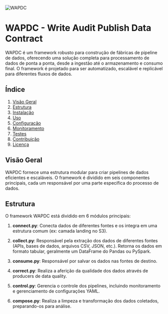 ![WAPDC]("logo.jpg")


# WAPDC - Write Audit Publish Data Contract

WAPDC é um framework robusto para construção de fábricas de pipeline de dados, oferecendo uma solução completa para processamento de dados de ponta a ponta, desde a ingestão até o armazenamento e consumo final. O framework é projetado para ser automatizado, escalável e replicável para diferentes fluxos de dados.

## Índice

1. [Visão Geral](#visão-geral)
2. [Estrutura](#estrutura)
3. [Instalação](#instalação)
4. [Uso](#uso)
5. [Configuração](#configuração)
6. [Monitoramento](#monitoramento)
7. [Testes](#testes)
8. [Contribuição](#contribuição)
9. [Licença](#licença)

## Visão Geral

WAPDC fornece uma estrutura modular para criar pipelines de dados eficientes e escaláveis. O framework é dividido em seis componentes principais, cada um responsável por uma parte específica do processo de dados.

## Estrutura

O framework WAPDC está dividido em 6 módulos principais:

1. **connect.py**: Conecta dados de diferentes fontes e os integra em uma estrutura comum (ex: camada landing no S3).

2. **collect.py**: Responsável pela extração dos dados de diferentes fontes (APIs, bases de dados, arquivos CSV, JSON, etc.). Retorna os dados em formato tabular, geralmente um DataFrame do Pandas ou PySpark.

3. **consume.py**: Responsável por salvar os dados nas fontes de destino.

4. **correct.py**: Realiza a aferição da qualidade dos dados através de producers de data quality.

5. **control.py**: Gerencia o controle dos pipelines, incluindo monitoramento e gerenciamento de configurações YAML.

6. **compose.py**: Realiza a limpeza e transformação dos dados coletados, preparando-os para análise.


